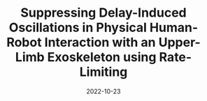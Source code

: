 ---
title: "Suppressing Delay-Induced Oscillations in Physical Human-Robot Interaction with an Upper-Limb Exoskeleton using Rate-Limiting"
authors: "Jianwei Sun, Peter Walker Ferguson, Jacob Rosen."
venue: "IEEE/RSJ International Conference on Intelligent Robots and Systems (IROS), 2022"
date: 2022-10-23
pdf: "../assets/files/IROS_2022.pdf"
video: "https://youtu.be/4aoYGe9mcN8"
presentation: "https://youtu.be/1AnXixuxljI"
selected: true
---